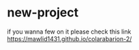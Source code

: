 # new-project
if you  wanna few on it please check this link
https://mawlid1431.github.io/colarabarion-2/
